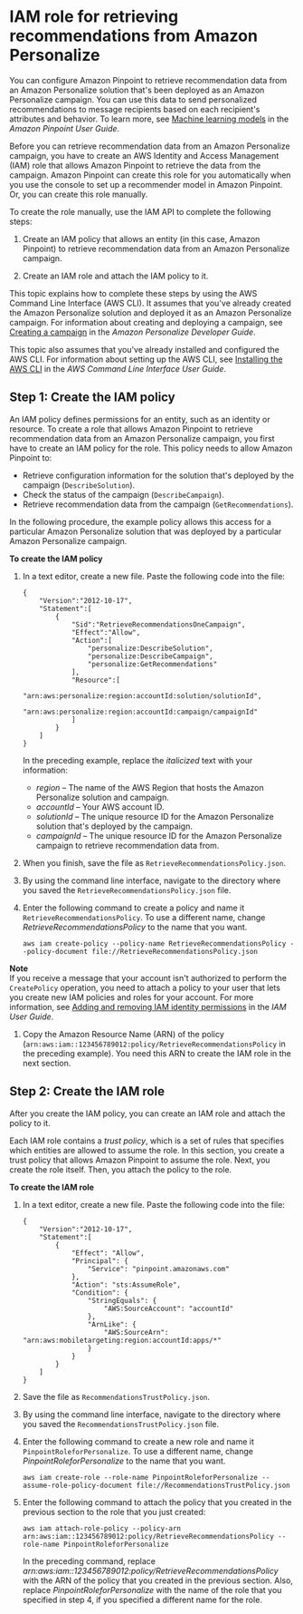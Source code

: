 # IAM role for retrieving recommendations from Amazon Personalize<a name="permissions-get-recommendations"></a>

You can configure Amazon Pinpoint to retrieve recommendation data from an Amazon Personalize solution that's been deployed as an Amazon Personalize campaign\. You can use this data to send personalized recommendations to message recipients based on each recipient's attributes and behavior\. To learn more, see [Machine learning models](https://docs.aws.amazon.com/pinpoint/latest/userguide/ml-models.html) in the *Amazon Pinpoint User Guide*\.

Before you can retrieve recommendation data from an Amazon Personalize campaign, you have to create an AWS Identity and Access Management \(IAM\) role that allows Amazon Pinpoint to retrieve the data from the campaign\. Amazon Pinpoint can create this role for you automatically when you use the console to set up a recommender model in Amazon Pinpoint\. Or, you can create this role manually\.

To create the role manually, use the IAM API to complete the following steps:

1. Create an IAM policy that allows an entity \(in this case, Amazon Pinpoint\) to retrieve recommendation data from an Amazon Personalize campaign\.

1. Create an IAM role and attach the IAM policy to it\.

This topic explains how to complete these steps by using the AWS Command Line Interface \(AWS CLI\)\. It assumes that you've already created the Amazon Personalize solution and deployed it as an Amazon Personalize campaign\. For information about creating and deploying a campaign, see [Creating a campaign](https://docs.aws.amazon.com/personalize/latest/dg/campaigns.html) in the *Amazon Personalize Developer Guide*\.

This topic also assumes that you've already installed and configured the AWS CLI\. For information about setting up the AWS CLI, see [Installing the AWS CLI](https://docs.aws.amazon.com/cli/latest/userguide/installing.html) in the *AWS Command Line Interface User Guide*\.

## Step 1: Create the IAM policy<a name="permissions-get-recommendations-create-policy"></a>

An IAM policy defines permissions for an entity, such as an identity or resource\. To create a role that allows Amazon Pinpoint to retrieve recommendation data from an Amazon Personalize campaign, you first have to create an IAM policy for the role\. This policy needs to allow Amazon Pinpoint to:
+ Retrieve configuration information for the solution that's deployed by the campaign \(`DescribeSolution`\)\.
+ Check the status of the campaign \(`DescribeCampaign`\)\.
+ Retrieve recommendation data from the campaign \(`GetRecommendations`\)\.

In the following procedure, the example policy allows this access for a particular Amazon Personalize solution that was deployed by a particular Amazon Personalize campaign\.

**To create the IAM policy**

1. In a text editor, create a new file\. Paste the following code into the file:

   ```
   {
       "Version":"2012-10-17",
       "Statement":[
           {
               "Sid":"RetrieveRecommendationsOneCampaign",
               "Effect":"Allow",
               "Action":[
                   "personalize:DescribeSolution",
                   "personalize:DescribeCampaign",
                   "personalize:GetRecommendations"
               ],
               "Resource":[
                   "arn:aws:personalize:region:accountId:solution/solutionId",
                   "arn:aws:personalize:region:accountId:campaign/campaignId"
               ]
           }
       ]
   }
   ```

   In the preceding example, replace the *italicized* text with your information:
   + *region* – The name of the AWS Region that hosts the Amazon Personalize solution and campaign\.
   + *accountId* – Your AWS account ID\.
   + *solutionId* – The unique resource ID for the Amazon Personalize solution that's deployed by the campaign\. 
   + *campaignId* – The unique resource ID for the Amazon Personalize campaign to retrieve recommendation data from\.

1. When you finish, save the file as `RetrieveRecommendationsPolicy.json`\.

1. By using the command line interface, navigate to the directory where you saved the `RetrieveRecommendationsPolicy.json` file\. 

1. Enter the following command to create a policy and name it `RetrieveRecommendationsPolicy`\. To use a different name, change *RetrieveRecommendationsPolicy* to the name that you want\.

   ```
   aws iam create-policy --policy-name RetrieveRecommendationsPolicy --policy-document file://RetrieveRecommendationsPolicy.json
   ```
**Note**  
If you receive a message that your account isn't authorized to perform the `CreatePolicy` operation, you need to attach a policy to your user that lets you create new IAM policies and roles for your account\. For more information, see [Adding and removing IAM identity permissions](https://docs.aws.amazon.com/IAM/latest/UserGuide/access_policies_manage-attach-detach.html#attach-managed-policy-console) in the *IAM User Guide*\.

1. Copy the Amazon Resource Name \(ARN\) of the policy \(`arn:aws:iam::123456789012:policy/RetrieveRecommendationsPolicy` in the preceding example\)\. You need this ARN to create the IAM role in the next section\.

## Step 2: Create the IAM role<a name="permissions-get-recommendations-create-role"></a>

After you create the IAM policy, you can create an IAM role and attach the policy to it\.

Each IAM role contains a *trust policy*, which is a set of rules that specifies which entities are allowed to assume the role\. In this section, you create a trust policy that allows Amazon Pinpoint to assume the role\. Next, you create the role itself\. Then, you attach the policy to the role\.

**To create the IAM role**

1. In a text editor, create a new file\. Paste the following code into the file:

   ```
   {
       "Version":"2012-10-17",
       "Statement":[
           {
               "Effect": "Allow",
               "Principal": {
                   "Service": "pinpoint.amazonaws.com"
               },
               "Action": "sts:AssumeRole",
               "Condition": {
                   "StringEquals": {
                       "AWS:SourceAccount": "accountId"
                   },
                   "ArnLike": {
                       "AWS:SourceArn": "arn:aws:mobiletargeting:region:accountId:apps/*"
                   }
               }
           }
       ]
   }
   ```

1. Save the file as `RecommendationsTrustPolicy.json`\.

1. By using the command line interface, navigate to the directory where you saved the `RecommendationsTrustPolicy.json` file\.

1. Enter the following command to create a new role and name it `PinpointRoleforPersonalize`\. To use a different name, change *PinpointRoleforPersonalize* to the name that you want\.

   ```
   aws iam create-role --role-name PinpointRoleforPersonalize --assume-role-policy-document file://RecommendationsTrustPolicy.json
   ```

1. Enter the following command to attach the policy that you created in the previous section to the role that you just created:

   ```
   aws iam attach-role-policy --policy-arn arn:aws:iam::123456789012:policy/RetrieveRecommendationsPolicy --role-name PinpointRoleforPersonalize
   ```

   In the preceding command, replace *arn:aws:iam::123456789012:policy/RetrieveRecommendationsPolicy* with the ARN of the policy that you created in the previous section\. Also, replace *PinpointRoleforPersonalize* with the name of the role that you specified in step 4, if you specified a different name for the role\.